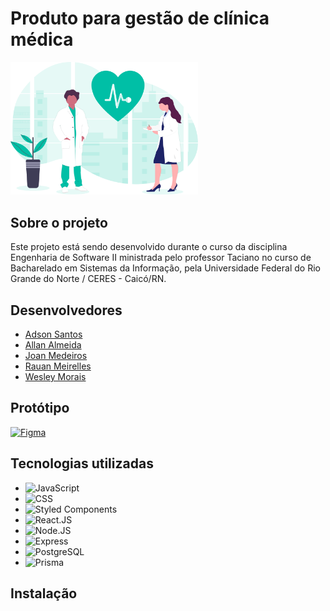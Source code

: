 # Produto para gestão de clínica médica

<img width="300" height="auto" src="./assets/img/image-readme.svg" >

## Sobre o projeto
Este projeto está sendo desenvolvido durante o curso da disciplina Engenharia de Software II ministrada pelo professor Taciano 
no curso de Bacharelado em Sistemas da Informação, pela Universidade Federal do Rio Grande do Norte / CERES - Caicó/RN. 

## Desenvolvedores 

* [Adson Santos](https://github.com/adson-matheus)
* [Allan Almeida](https://github.com/allangbr)
* [Joan Medeiros](https://github.com/joanmdrs)
* [Rauan Meirelles](https://github.com/rauan-meirelles)
* [Wesley Morais](https://github.com/WesleyVitor)

## Protótipo

[![Figma](https://img.shields.io/static/v1?label=Figma&message=Protótipo&color=e75524&style=for-the-badge&logo=figma)](https://www.figma.com/file/yQ4LBk7t10rKTwZchIPjFX/prot%C3%B3tipo---sigcli?node-id=0%3A1)

## Tecnologias utilizadas 

* ![JavaScript](https://img.shields.io/badge/JavaScript-F7DF1E?style=for-the-badge&logo=javascript&logoColor=black)
* ![CSS](https://img.shields.io/badge/CSS-1E90FF?&style=for-the-badge&logo=css3&logoColor=white)
* ![Styled Components](https://img.shields.io/badge/styled--components-DB7093?style=for-the-badge&logo=styled-components&logoColor=white)
* ![React.JS](https://img.shields.io/badge/React-20232A?style=for-the-badge&logo=react&logoColor=61DAFB)
* ![Node.JS](https://img.shields.io/badge/Node.js-43853D?style=for-the-badge&logo=node.js&logoColor=white)
* ![Express](https://img.shields.io/badge/Express.js-404D59?style=for-the-badge)
* ![PostgreSQL](https://img.shields.io/badge/PostgreSQL-00000F?style=for-the-badge&logo=postgresql&logoColor=white)
* ![Prisma](https://img.shields.io/badge/Prisma-8A2BE2?style=for-the-badge&logo=prisma&logoColor=white)

## Instalação 
